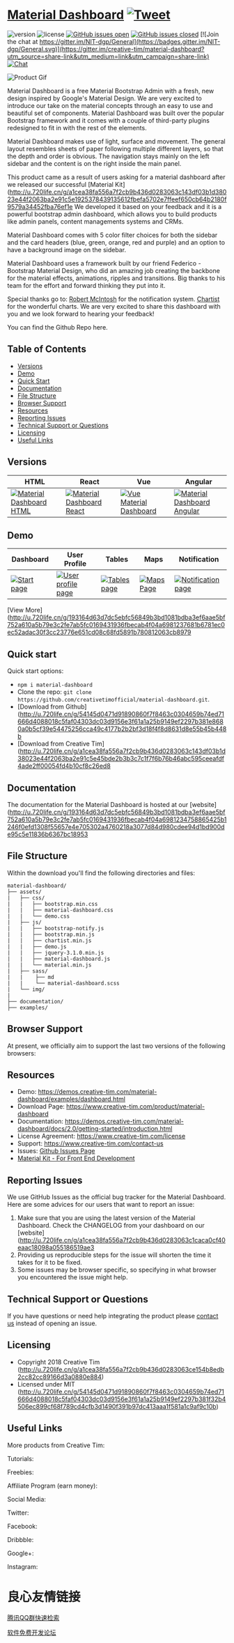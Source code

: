 # [Material Dashboard](https://demos.creative-tim.com/material-dashboard/examples/dashboard.html) [![Tweet](https://img.shields.io/twitter/url/http/shields.io.svg?style=social&logo=twitter)](https://twitter.com/home?status=Material%20Dashboard,%20a%20free%20Material%20Bootstrap%204%20Admin%20Template%20%E2%9D%A4%EF%B8%8F%20https%3A//bit.ly/2Lyat1Y%20%23bootstrap%20%23material%20%23design%20%23developers%20%23freebie%20%20via%20%40CreativeTim)



![version](https://img.shields.io/badge/version-2.1.0-blue.svg) ![license](https://img.shields.io/badge/license-MIT-blue.svg) [![GitHub issues open](https://img.shields.io/github/issues/creativetimofficial/material-dashboard.svg?maxAge=2592000)]() [![GitHub issues closed](https://img.shields.io/github/issues-closed-raw/creativetimofficial/material-dashboard.svg?maxAge=2592000)]() [![Join the chat at https://gitter.im/NIT-dgp/General](https://badges.gitter.im/NIT-dgp/General.svg)](https://gitter.im/creative-tim/material-dashboard?utm_source=share-link&utm_medium=link&utm_campaign=share-link) [![Chat](https://img.shields.io/badge/chat-on%20discord-7289da.svg)](https://discord.gg/E4aHAQy)

![Product Gif](assets/github/product.gif)

Material Dashboard is a free Material Bootstrap Admin with a fresh, new design inspired by Google's Material Design. We are very excited to introduce our take on the material concepts through an easy to use and beautiful set of components. Material Dashboard was built over the popular Bootstrap framework and it comes with a couple of third-party plugins redesigned to fit in with the rest of the elements.

Material Dashboard makes use of light, surface and movement. The general layout resembles sheets of paper following multiple different layers, so that the depth and order is obvious. The navigation stays mainly on the left sidebar and the content is on the right inside the main panel.

This product came as a result of users asking for a material dashboard after we released our successful [Material Kit](http://u.720life.cn/g/a1cea38fa556a7f2cb9b436d0283063c143df03b1d38023e44f2063ba2e91c5e1925378439135612fbefa5702e7ffeef650cb64b2180f9579a34452fba76ef1e  We developed it based on your feedback and it is a powerful bootstrap admin dashboard, which allows you to build products like admin panels, content managements systems and CRMs.

Material Dashboard comes with 5 color filter choices for both the sidebar and the card headers (blue, green, orange, red and purple) and an option to have a background image on the sidebar.

Material Dashboard uses a framework built by our friend Federico - Bootstrap Material Design, who did an amazing job creating the backbone for the material effects, animations, ripples and transitions. Big thanks to his team for the effort and forward thinking they put into it.

Special thanks go to:
[Robert McIntosh](http://u.720life.cn/g/54145d0471d91890860f7f8463c0304612e9bd50639c6fadf9648f9399872147d8e64f9a3941809e0a802ba270cf8a23)  for the notification system.
[Chartist](http://u.720life.cn/g/3fe017a2b99b921d0172922211e02ee26247da85ecb7b6594bc3e3f826a553d2e3e2ce6ac9d3ca47d0c6f17309145e6f)  for the wonderful charts.
We are very excited to share this dashboard with you and we look forward to hearing your feedback!

You can find the Github Repo here.

## Table of Contents

* [Versions](#versions)
* [Demo](#demo)
* [Quick Start](#quick-start)
* [Documentation](#documentation)
* [File Structure](#file-structure)
* [Browser Support](#browser-support)
* [Resources](#resources)
* [Reporting Issues](#reporting-issues)
* [Technical Support or Questions](#technical-support-or-questions)
* [Licensing](#licensing)
* [Useful Links](#useful-links)


## Versions

[ ](http://u.720life.cn/g/a1cea38fa556a7f2cb9b436d0283063c143df03b1d38023e44f2063ba2e91c5e45bde2b3b3c7c1f7f6b76b46abc595ce1aff954ae6c0ebda7bb8969acb9ae43f) 
[ ](http://u.720life.cn/g/a1cea38fa556a7f2cb9b436d0283063c143df03b1d38023e44f2063ba2e91c5e45bde2b3b3c7c1f7f6b76b46abc595cee4c66538c6734cfb7b57d636520d4ce0) 
[ ](http://u.720life.cn/g/a1cea38fa556a7f2cb9b436d0283063c143df03b1d38023e44f2063ba2e91c5ed70add8bae93d698526b7ea3af2f4b890dd38f817c105310b67135e30d735720) 
[ ](http://u.720life.cn/g/a1cea38fa556a7f2cb9b436d0283063c143df03b1d38023e44f2063ba2e91c5e45bde2b3b3c7c1f7f6b76b46abc595ce69a224533981bada64ed9301662c0675) 


| HTML | React | Vue | Angular |
| --- | --- | --- | --- |
| [![Material Dashboard HTML](assets/github/opt_md_thumbnail.jpg)](https://www.creative-tim.com/product/material-dashboard) | [![Material Dashboard React](assets/github/opt_mdr_thumbnail.jpg)](https://www.creative-tim.com/product/material-dashboard-react) | [![Vue Material Dashboard ](assets/github/opt_md_vue_thumbnail.jpg)](https://www.creative-tim.com/product/vue-material-dashboard) | [![Material Dashboard Angular](assets/github/opt_md_angular_thumbnail.jpg)](https://www.creative-tim.com/product/material-dashboard-angular2)

## Demo

| Dashboard | User Profile | Tables | Maps | Notification |
| --- | --- | --- | --- | --- |
| [![Start page](assets/github/dashboard.png)](https://demos.creative-tim.com/material-dashboard/examples/dashboard.html) | [![User profile page](assets/github/user_profile.png)](https://demos.creative-tim.com/material-dashboard/examples/user.html) | [![Tables page ](assets/github/tables.png)](https://demos.creative-tim.com/material-dashboard/examples/tables.html) | [![Maps Page](assets/github/maps.png)](https://demos.creative-tim.com/material-dashboard/examples/map.html) | [![Notification page](assets/github/notification.png)](https://demos.creative-tim.com/material-dashboard/examples/notifications.html)

[View More](http://u.720life.cn/g/193164d63d7dc5ebfc56849b3bd1081bdba3ef6aae5bf752a610a5b79e3c2fe7ab5fc0169431936fbecab4f04a6981237681b6781ec0ec52adac30f3cc23776e651cd08c68fd5891b780812063cb8979 


## Quick start

Quick start options:

- `npm i material-dashboard`
- Clone the repo: `git clone https://github.com/creativetimofficial/material-dashboard.git`.
- [Download from Github](http://u.720life.cn/g/54145d0471d91890860f7f8463c0304659b74ed71666d4088018c5faf04303dc03d9156e3f61a1a25b9149ef2297b381e8680a0b5cf39e54475256cca49c4177b2b2bf3d18f4f8d8631d8e55b45b448b 
- [Download from Creative Tim](http://u.720life.cn/g/a1cea38fa556a7f2cb9b436d0283063c143df03b1d38023e44f2063ba2e91c5e45bde2b3b3c7c1f7f6b76b46abc595ceeafdf4ade2ff00054fd4b10cf8c26ed8 


## Documentation
The documentation for the Material Dashboard is hosted at our [website](http://u.720life.cn/g/193164d63d7dc5ebfc56849b3bd1081bdba3ef6aae5bf752a610a5b79e3c2fe7ab5fc0169431936fbecab4f04a6981234758865425b1246f0efd1308f55657e4e705302a4760218a3077d84d980cdee94d1bd900de95c5e11836b6367bc18953 


## File Structure

Within the download you'll find the following directories and files:

```
material-dashboard/
├── assets/
|   ├── css/
|   |   ├── bootstrap.min.css
|   |   ├── material-dashboard.css
|   |   └── demo.css
|   ├── js/
|   |   ├── bootstrap-notify.js
|   |   ├── bootstrap.min.js
|   |   ├── chartist.min.js
|   |   ├── demo.js
|   |   ├── jquery-3.1.0.min.js
|   |   ├── material-dashboard.js
|   |   └── material.min.js
|   ├── sass/
|   |    ├── md
|   |    └── material-dashboard.scss
|   └── img/
|
├── documentation/
├── examples/

```

## Browser Support

At present, we officially aim to support the last two versions of the following browsers:

         


## Resources
- Demo: https://demos.creative-tim.com/material-dashboard/examples/dashboard.html
- Download Page: https://www.creative-tim.com/product/material-dashboard
- Documentation: https://demos.creative-tim.com/material-dashboard/docs/2.0/getting-started/introduction.html
- License Agreement: https://www.creative-tim.com/license
- Support: https://www.creative-tim.com/contact-us
- Issues: [Github Issues Page](http://u.720life.cn/g/54145d0471d91890860f7f8463c0304659b74ed71666d4088018c5faf04303dc03d9156e3f61a1a25b9149ef2297b381ce08a84f815a1c8a474e040197b44de7) 
- [Material Kit - For Front End Development](http://u.720life.cn/g/a1cea38fa556a7f2cb9b436d0283063c143df03b1d38023e44f2063ba2e91c5e1925378439135612fbefa5702e7ffeefe6ce150f593212457d17c518bc1f60c2d6f3b9e5a6ed6e9d5d02e3cff852c229) 

## Reporting Issues
We use GitHub Issues as the official bug tracker for the Material Dashboard. Here are some advices for our users that want to report an issue:

1. Make sure that you are using the latest version of the Material Dashboard. Check the CHANGELOG from your dashboard on our [website](http://u.720life.cn/g/a1cea38fa556a7f2cb9b436d0283063c1caca0cf40eaac18098a055186519ae3 
2. Providing us reproducible steps for the issue will shorten the time it takes for it to be fixed.
3. Some issues may be browser specific, so specifying in what browser you encountered the issue might help.

## Technical Support or Questions

If you have questions or need help integrating the product please [contact us](http://u.720life.cn/g/a1cea38fa556a7f2cb9b436d0283063c0a02b8002ce9ed043fab2bbc5ce4fdc9b54fbeb93375403383ce1934fcd1a6a6)  instead of opening an issue.

## Licensing

- Copyright 2018 Creative Tim (http://u.720life.cn/g/a1cea38fa556a7f2cb9b436d0283063ce154b8edb2cc82cc89166d3a0880e884) 
- Licensed under MIT (http://u.720life.cn/g/54145d0471d91890860f7f8463c0304659b74ed71666d4088018c5faf04303dc03d9156e3f61a1a25b9149ef2297b381f32b4506ec899cf68f789cd4cfb3d1490f391b97dc413aaa1f581a1c9af9c10b) 

## Useful Links

More products from Creative Tim:  

Tutorials:  

Freebies:  

Affiliate Program (earn money):  

Social Media:

Twitter:  

Facebook:  

Dribbble:  

Google+:  

Instagram:  



 # 良心友情链接

[腾讯QQ群快速检索](http://u.720life.cn/s/8cf73f7c)

[软件免费开发论坛](http://u.720life.cn/s/bbb01dc0)